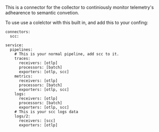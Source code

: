 This is a connector for the collector to continiously monitor telemetry's adhearence to semantic convetion.

To use use a colelctor with this built in, and add this to your confing:
```
connectors:
  scc:

service:
  pipelines:
    # This is your normal pipeline, add scc to it.
    traces:
      receivers: [otlp]
      processors: [batch]
      exporters: [otlp, scc]
    metrics:
      receivers: [otlp]
      processors: [batch]
      exporters: [otlp, scc]
    logs:
      receivers: [otlp]
      processors: [batch]
      exporters: [otlp, scc]
    # This is your scc logs data
    logs/2:
      receivers: [scc]
      exporters: [otlp]
```